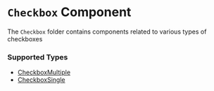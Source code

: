 # `Checkbox` Component
The `Checkbox` folder contains components related to various types of checkboxes

### Supported Types
- [CheckboxMultiple](./CheckboxMultiple/README.md)
- [CheckboxSingle](./CheckboxSingle/README.md)


